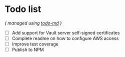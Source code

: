 # Todo list

_\( managed using [todo-md](https://github.com/Hypercubed/todo-md) \)_

- [ ] Add support for Vault server self-signed certificates
- [ ] Complete readme on how to configure AWS access
- [ ] Improve test coverage
- [ ] Publish to NPM